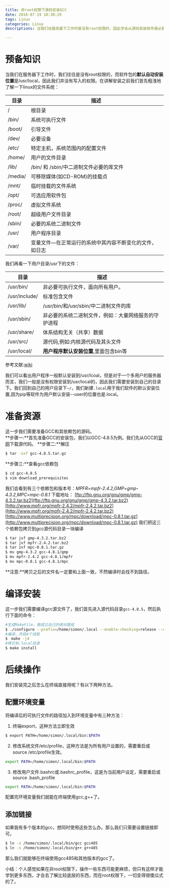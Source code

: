 ```yaml
---
title: 非root权限下源码安装GCC
date: 2016-07-19 10:38:29
tags: Linux
categories: Linux
descriptions: 当我们在服务器下工作时是没有root权限的，因此学会从源码安装软件是必要的技能。本文从源码安装GCC作为示例来讲解一些linux源码安装的一些基本知识。

---
```

# 预备知识
当我们在服务器下工作时，我们往往是没有root权限的，而软件包的**默认自动安装位置**是/usr/local，因此我们并没有写入的权限。在讲解安装之前我们首先粗浅地了解一下linux的文件系统：  


| 目录 | 描述 |
|------|------|
|/|根目录|
|/bin/|系统可执行文件|
|/boot/|引导文件|
|/dev/|必要设备|
|/etc/|特定主机，系统范围内的配置文件|
|/home/|用户的文件目录|
|/lib/|/bin/ 和 /sbin/中二进制文件必要的库文件|
|/media/|可移除媒体(如CD-ROM)的挂载点|
|/mnt/|临时挂载的文件系统|
|/opt/|可选应用软件包|
|/proc/|虚拟文件系统|
|/root/|超级用户文件目录|
|/sbin/|必要的系统二进制文件|
|/usr/|用户程序目录|
|/var/|变量文件—在正常运行的系统中其内容不断变化的文件，如日志|  

我们再看一下用户目录/usr下的文件：  

| 目录 | 描述 |
|------|------|
|/usr/bin/|非必要可执行文件，面向所有用户。|
|/usr/include/|标准包含文件|
|/usr/lib/|/usr/bin/和/usr/sbin/中二进制文件的库|
|/usr/sbin/|非必要的系统二进制文件，例如：大量网络服务的守护进程|
|/usr/share/|体系结构无关（共享）数据|
|/usr/src/|源代码,例如:内核源代码及其头文件|
|/usr/local/|**用户程序默认安装位置**,里面包含bin等|  

参考文献:[wiki](https://zh.wikipedia.org/wiki/%E6%96%87%E4%BB%B6%E7%B3%BB%E7%BB%9F%E5%B1%82%E6%AC%A1%E7%BB%93%E6%9E%84%E6%A0%87%E5%87%86)

我们可以看出用户程序一般默认安装到/usr/lcoal，但是对于一个多用户的服务器而言，我们一般是没有权限安装到/usr/local的，因此我们需要安装到自己的目录下。我们回到自己的用户目录下`~/`，我们新建`.local`用于我们软件的默认安装位置,因为pip等软件为用户默认安装--user的位置也是.local。

# 准备资源
这一步我们需要准备GCC和其依赖包的源码。  
**步骤一:**首先准备GCC的安装包，我们以GCC-4.8.5为例。我们先从GCC的[官网](https://gcc.gnu.org/)下载源代码。
**步骤二:**解压
```bash
$ tar -zxf gcc-4.8.5.tar.gz

```
**步骤三:**查看gcc依赖包
```bash
$ cd gcc-4.8.5
$ vim download_prerequisites

```

我们会看到有三个依赖包和版本号：*MPFR=mpfr-2.4.2,GMP=gmp-4.3.2,MPC=mpc-0.8.1*
下载地址：
[ftp://ftp.gnu.org/gnu/gmp/gmp-4.3.2.tar.bz2](ftp://ftp.gnu.org/gnu/gmp/gmp-4.3.2.tar.bz2)
[http://www.mpfr.org/mpfr-2.4.2/mpfr-2.4.2.tar.bz2](http://www.mpfr.org/mpfr-2.4.2/mpfr-2.4.2.tar.bz2)
[http://www.multiprecision.org/mpc/download/mpc-0.8.1.tar.gz](http://www.multiprecision.org/mpc/download/mpc-0.8.1.tar.gz)
我们把这三个依赖包拷贝到gcc源代码目录一块编译
```bash
$ tar jxf gmp-4.3.2.tar.bz2
$ tar jxf mpfr-2.4.2.tar.bz2
$ tar zxf mpc-0.8.1.tar.gz
$ mv gmp-4.3.2 gcc-4.8.1/gmp
$ mv mpfr-2.4.2 gcc-4.8.1/mpfr
$ mv mpc-0.8.1 gcc-4.8.1/mpc

```
**注意:**拷贝之后的文件名一定要和上面一致，不然编译时会找不到路径。
# 编译安装
这一步我们需要编译gcc源文件了，我们首先进入源代码目录`gcc-4.8.5`，然后执行下面的命令：
```bash
#生成MakeFile，换成立自己的绝对路径
$ ./configure --prefix=/home/simon/.local --enable-checking=release --enable-languages=c,c++ --disable-multilib
#编译，开启4个线程
$　make -j4
#拷贝到.local目录
$ make install

```
# 后续操作

我们安装完之后怎么在终端直接用呢？有以下两种方法。
## 配置环境变量

将编译后的可执行文件的路径加入到环境变量中有三种方法：
1. 终端export，这种方法立即生效
```bash
$ export PATH=/home/simon/.local/bin:$PATH

```
2. 修改系统文件/etc/profile，这种方法是为所有用户设置的，需要重启或source /etc/profile生效。
```bash
export PATH=/home/simon/.local/bin:$PATH

```
3. 修改用户文件.bashrc或.bashrc_profile，这是为当前用户设定，需要重启或source .bash_profile
```bash
export PATH=/home/simon/.local/bin:$PATH

```

配置完环境变量我们就能在终端使用gcc,g++了。

## 添加链接

如果我有多个版本的gcc，想同时使用这些怎么办。那么我们只需要设置链接即可。

```bash
$ ln -s /home/simon/.local/bin/gcc gcc485
$ ln -s /home/simon/.local/bin/g++ g++485

```
那么我们就能够在终端使用gcc485和其他版本的gcc了。

小结：个人感觉如果在非root权限下，操作一些东西可能更麻烦，但只有这样才能学到更多东西，才会去了解比较底层的东西，而在root权限下，一切变得很傻瓜式的了。